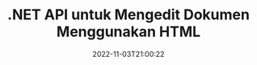 ---
############################# Static ############################
layout: "product"
date: 2022-11-03T21:00:22
draft: false

product: "Editor"
product_tag: "editor"
platform: ".NET"
platform_tag: "net"

############################# Head ############################
head_title: "C# .NET Document Editor API | Edit Word Excel PowerPoint Web XML menggunakan HTML"
head_description: "C# .NET document editor API untuk memuat format file Microsoft Word, Excel, PowerPoint, PDF, XML, web dan teks ke dalam HTML, memanipulasi & mengonversi kembali ke format aslinya."

############################# Header ############################
title: ".NET API untuk Mengedit Dokumen Menggunakan HTML"
description: "Kembangkan Aplikasi .NET, untuk Mengintegrasikan dengan Editor HTML, Ambil Dokumen yang Didukung, Edit dan Konversikan ke Format Asli."
button:
    enable: true

############################# SubMenu ############################
submenu:
    enable: true
    
    left:
        img_alt: "GroupDocs.Editor for .NET"
        image: "https://www.groupdocs.cloud/templates/groupdocs/images/product-logos/groupdocs-editor-net.png"
        product: "GroupDocs.Editor"
        platform: ".NET"

    middle:
        button:
            # button loop
            - link: "#overview"
              text: "Ringkasan"

            # button loop
            - link: "#features"
              text: "Fitur"

            # button loop
            - link: "#support"
              text: "Mendukung"

            # button loop
            - link: "https://products.groupdocs.app/editor"
              text: "Demo Langsung"

            # button loop
            - link: "https://purchase.groupdocs.com/pricing/editor/net"
              text: "Harga"

    right:
        link_download: "https://downloads.groupdocs.com/editor"
        link_learn: "https://docs.groupdocs.com/editor/net/"
        link_buy: "https://purchase.groupdocs.com"

############################# Overview ############################
overview:
    enable: true
    content: |
      GroupDocs.Editor untuk .NET API membantu Anda membuat C#, ASP.NET, dan aplikasi .NET lainnya yang sederhana dan mudah digunakan, yang siap berintegrasi dengan editor HTML populer (baik sumber terbuka & berbayar) untuk mengonversi, mengedit, dan memanipulasi dokumen format file populer. .NET Editor API kami memungkinkan Anda memuat dokumen, mengubahnya menjadi HTML, mendorong HTML ke Editor HTML eksternal, dan setelah manipulasi selesai, menyimpan HTML ke format file aslinya. Anda juga dapat mengambil sumber daya yang dilampirkan dengan dokumen apa pun secara terpisah. Ia bekerja dengan semua jenis dokumen, seperti untuk Microsoft Word, Excel, PowerPoint, PDF, XPS, OpenDocument, Teks, Web, Email, e-Book, dan lainnya.
    tabs:
      enable: true
      
      ## TAB ONE ##
      tab_one:
        description: |
          Berikut ini adalah ikhtisar GroupDocs.Editor untuk .NET:
      
        left:
          enable: true
          icon: "fab fa-html5"
          title: "Memanipulasi Menggunakan HTML"
          content: |
            * Muat Dokumen yang Didukung
            * Edit Konten menggunakan HTML
            * Edit Gaya Terkait
            * Konversikan ke Format Asli
      
      ## TAB TWO ##
      tab_two:
        description: |
          GroupDocs.Editor untuk .NET mendukung [format file] berikut (https://docs.groupdocs.com/editor/java/supported-document-formats/)

        left:
          enable: true
          table:
            # table loop
            - title: "Microsoft Office"
              content: |
                * **Microsoft Word**: DOC, DOCX, DOCM, DOT, DOTM, DOTX, FlatOPC, WordML, RTF
                * **Microsoft Excel**: XLS, XLSX, XLSM, XLT, XLTX, XLTM, XLSB, XLAM, CSV, TSV, SXC, SpreadsheetML, DIF, DSV
                * **Microsoft PowerPoint**: PPT, PPTX, PPTM, PPS, PPSX, PPSM, POT, POTX, POTM

        right:
          enable: true
          table:
            # table loop
            - title: "Keluarga format lain"
              content: |
                * **Format Dokumen Terbuka**: ODT, OTT, ODS, FODS, ODP, OTP
                * **Format tata letak tetap**: PDF, XPS
                * **Format web**: HTML, MHTML, CHM, XML, TXT
                * **Format web**: MOBI, AZW3, ePub

      ## TAB THREE ##
      tab_three:
        description: |
          GroupDocs.Editor untuk .NET mendukung Sistem Operasi, Kerangka & Manajer Paket berikut:
        
        left:
          enable: true
          table:
            # table loop
            - icon: "fab fa-windows"
              title: "Sistem operasi"
              content: |
                * Microsoft Windows Desktop
                * Microsoft Windows Server
                * Microsoft Windows Azure
                * Linux

            # table loop
            - icon: "fas fa-code"
              title: "Kerangka yang Didukung"
              content: |
                * .NET Framework 4.6.1+
				* .NET Standard 2.0+
				* .NET 6+
                * Mono Framework 1.2+

        right:
          enable: true
          table:
            # table loop
            - icon: "fas fa-box"
              title: "Manajer Paket"
              content: |
                * NuGet

            # table loop
            - icon: "fas fa-tools"
              title: "Lingkungan Pengembangan"
              content: |
                * Microsoft Visual Studio
                * Xamarin.Android
                * Xamarin.IOS
                * Xamarin.Mac
                * MonoDevelop

############################# Features ############################
features:
    enable: true
    title: "GroupDocs.Editor untuk .NET Fitur"

    feature:
      # feature loop
      - icon: "fas fa-copy"
        content: "Integrasi Mudah dengan editor HTML apa pun"

      # feature loop
      - icon: "fas fa-eye"
        content: "Konversi Dokumen ke HTML DOM"

      # feature loop
      - icon: "fas fa-bolt"
        content: "Ambil Konten HTML dari Aliran Dokumen"
      
      # feature loop
      - icon: "fas fa-file-powerpoint"
        content: "Dapatkan Konten HTML & Sumber Daya Tertanamnya"

      # feature loop
      - icon: "fas fa-code"
        content: "Dapatkan Konten Tag Tubuh HTML dari Dokumen"

      # feature loop
      - icon: "fas fa-cloud"
        content: "Dapatkan stylesheet CSS dari Dokumen HTML"

      # feature loop
      - icon: "fas fa-remove-format"
        content: "Lintasi Konten HTML dan Simpan Sumber Dayanya"

      # feature loop
      - icon: "fas fa-comment-slash"
        content: "Ambil DOM HTML dari Konten String & Konversikan ke Dokumen"

      # feature loop
      - icon: "fas fa-location-arrow"
        content: "HTML DOM bersama dengan Konversi Sumber Daya"

      # feature loop
      - icon: "fas fa-border-all"
        content: "Edit Dokumen Berbagai Format dalam HTML"

      # feature loop
      - icon: "fas fa-wrench"
        content: "Konversi Akurat"

      # feature loop
      - icon: "fas fa-columns"
        content: "Terapkan Proteksi Baca dan/atau Tulis ke Dokumen yang Dihasilkan"

      # feature loop
      - icon: "fas fa-file-word"
        content: "Membuat Paginasi Dokumen Pemrosesan Kata dan Edit di Semua Editor WYSIWYG"

      # feature loop
      - icon: "fas fa-envelope"
        content: "Database (DB) & Antarmuka Pengguna (UI) Agnostik"

      # feature loop
      - icon: "fas fa-print"
        content: "Fitur Pemrosesan XML yang Kuat"

      # feature loop
      - icon: "fas fa-file-archive"
        content: "Ambil OTF (Font Jenis Terbuka) dari Dokumen Masukan dan Ekspor ke Dokumen Hasil"

      # feature loop
      - icon: "fas fa-lock"
        content: "Memproses Gambar Raster dan Vektor Secara Internal dalam Format Dokumen Masukan yang Didukung"

      # feature loop
      - icon: "fas fa-file-code"
        content: "Masukkan Isi Lembar Kerja yang Diedit ke dalam Spreadsheet Asli pada Posisi yang Diinginkan"
      
      # feature loop
      - icon: "fas fa-fill-drip"
        content: "Edit Slide dan masukkan ke dalam Spreadsheet yang dihasilkan"

      # feature loop
      - icon: "fas fa-file-excel"
        content: "Sematkan Font di Dokumen Pemrosesan Kata yang Dihasilkan saat Menyimpan"

    more_feature:
      # more_feature_loop
      - title: "Konversi Akurat ke dan dari HTML DOM"
        content: |
          GroupDocs.Editor untuk .NET API memungkinkan aplikasi .NET Anda mengambil dokumen dengan format yang didukung dan mengonversinya menjadi Model Objek Dokumen HTML (DOM) bersama dengan ekstraksi sumber daya terlampir, seperti CSS. Anda kemudian dapat membuat modifikasi pada HTML menggunakan Editor HTML favorit Anda. Setelah Anda selesai mengedit, GroupDocs.Editor untuk .NET API memungkinkan Anda untuk secara akurat mengonversi DOM HTML ini kembali ke file asli.

          ```cs
          // Create Editor class by loading an input document
          Editor editor = new Editor("Sample.docx");

          // Open document for edit and obtain EditableDocument
          EditableDocument original = editor.Edit();

          // Obtain all-embedded HTML from it
          string allEmbeddedInside = original.GetEmbeddedHtml();

          // If necessary, obtain pure HTML-markup, CSS, images and other resources in separate form

          // Whole HTML-markup, without any resources
          string completeHtmlMarkup = original.GetContent();

          // Only HTML->BODY content, useful for most of WYSIWYG-editors
          string onlyInnerBody = original.GetBodyContent();

          // All CSS stylesheets
          var stylesheets = original.Css;

          // All images, including raster and vector, but without CSS gradients
          var images = original.Images;

          // All font resources
          var fonts = original.Fonts;

          // finally, send this content to your WYSIWYG HTML-editor
          ```
      # more_feature_loop
      - title: "Muat & Ekstrak Sumber Daya Eksternal"
        content: "GroupDocs.Editor untuk .NET API mampu mengambil sumber daya eksternal yang dilampirkan ke dokumen yang didukung, seperti gambar, font, CSS, dan lainnya. Sumber daya yang diambil kemudian dapat dimuat, dilalui, dan disimpan secara terpisah dari dokumen HTML yang dihasilkan. Ini memberi Anda hasil yang lebih mudah dikelola."

      # more_feature_loop
      - title: "Terapkan Efek Teks dalam Format File Pemrosesan Kata"
        content: "API editor dokumen GroupDocs memungkinkan penambahan efek teks kompleks (Bayangan, efek 3D, Garis Besar, Cahaya, Ukiran, Emboss) saat bekerja dengan format pemrosesan dokumen Microsoft Word yang didukung. Fitur ini diaktifkan secara otomatis yang dapat diamati saat dokumen dengan efek teks tersebut diproses."

      # more_feature_loop
      - title: "Fitur Manipulasi XML yang Kuat"
        content: |
          Menggunakan GroupDocs.Editor untuk .NET API Anda dapat membuka, melihat, dan mengedit dokumen XML. API pengeditan kami menawarkan dukungan khusus dan pengenalan tag XML, atribut beserta nilainya, deklarasi XML, bagian CDATA, definisi DOCTYPE, dan entitas khusus XML lainnya. Anda dapat menyesuaikan pengaturan font dan warna untuk setiap entitas berbeda dalam struktur XML.  

          Fitur XML Converter cukup pintar untuk menampilkan kesalahan dalam file XML dan cara memperbaikinya. Mekanisme URI dan pengenal email memindai atribut XML dan mewakili URI dan alamat email yang terdeteksi di dalam tag A sebagai tautan sehingga dapat diedit sebagai tautan, bukan sebagai teks dalam file HTML yang dihasilkan.

############################# Support ############################
support:
    enable: true

############################# Solutions ############################
solutions:
    enable: true
    title: "GroupDocs.Editor menawarkan API pengeditan dokumen untuk lingkungan pengembangan populer lainnya"

    solution:
        # solution loop
        - img_alt: "GroupDocs.Editor for Java"
          image: "https://www.groupdocs.cloud/templates/groupdocs/images/product-logos/groupdocs-editor-java.png"
          product: "GroupDocs.Editor"
          platform: "Java"
          link: "/editor/java/"

############################# Back to top ###############################
back_to_top:
  enable: true
---